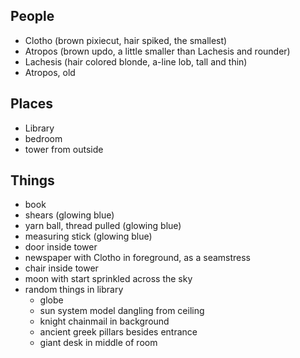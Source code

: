 ## People
- Clotho (brown pixiecut, hair spiked, the smallest)
- Atropos (brown updo, a little smaller than Lachesis and rounder)
- Lachesis (hair colored blonde, a-line lob, tall and thin)
- Atropos, old

## Places
- Library
- bedroom
- tower from outside

## Things
- book
- shears (glowing blue)
- yarn ball, thread pulled (glowing blue)
- measuring stick (glowing blue)
- door inside tower
- newspaper with Clotho in foreground, as a seamstress
- chair inside tower
- moon with start sprinkled across the sky
- random things in library
    - globe
    - sun system model dangling from ceiling
    - knight chainmail in background
    - ancient greek pillars besides entrance
    - giant desk in middle of room
